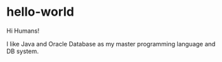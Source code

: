 # hello-world

Hi Humans!

I like Java and Oracle Database as my master programming language and DB system.
